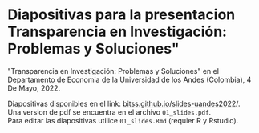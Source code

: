 # Diapositivas para la presentacion Transparencia en Investigación: Problemas y Soluciones"


"Transparencia en Investigación: Problemas y Soluciones" en el Departamento de Economia de la Universidad de los Andes (Colombia), 4 De Mayo, 2022.  

Diapositivas disponibles en el link: [bitss.github.io/slides-uandes2022/](https://bitss.github.io/slides-uandes2022/).   
Una version de pdf se encuentra en el archivo `01_slides.pdf`.  
Para editar las diapositivas utilice `01_slides.Rmd` (requier R y Rstudio).   

